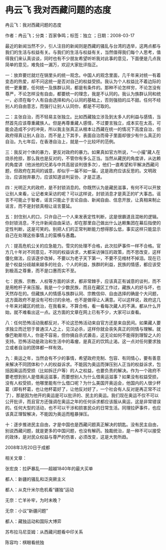 # 冉云飞  我对西藏问题的态度  
  
冉云飞：我对西藏问题的态度  
作者：冉云飞；分类：百家争鸣；标签：独立 ；日期：2008-03-17  
最近的新闻当然不少，引人注目的新闻则是西藏的骚乱与台湾的选举，这两点都与我们的生活与权益有关。与我们的生活与权益有关，当然值得我们每个人思考，值得我们来认真谈谈，同时也有不少朋友希望听听我对此事的意见，下面便是几点我简单的意见，难免挂一漏万，欢迎大家批评指正。  
一：放弃要烂就烂在锅里头的统一观念。中国人的观念里面，几千年来对统一有着变态的热爱，却不问这统一是否对自己的权益受损。我认为个人权益比不着边际的统一更重要，任何统一及族群认同，都是有条件的。那种不论怎样穷，不论怎没有尊严，不论怎样没有自由，都要统一的理念，我是不认同的。我认为族群认同和统一，必须在每个人有自由选择和内心认同的基础上，否则强扭的瓜不甜。任何不经别人的自由意志，而强行让别人认同你，都是不可取的。  
二：主张自治，而不轻易主张独立。比如西藏独立涉及到太多人的利益与感情，当然首先应该尊重藏族人。但是再尊重藏人感情，不过要言独立，成本实在太高，可能会造成不少的冲突，所以我主张真正从根本让西藏在统一的情况下高度自治，但政府得真让别人自治，而不是上下其手，表面自治而骨子里面却很少有什么真正的自治。九七年后，在香港自治上，就是一个比较坏的范例。  
三：我反对个体的暴力，更反对政府的暴力。如果真如官方所说，“一小撮”藏人在烧杀抢掠，那么我也是反对的，不管你有多么正当。当然从藏民的角度讲，从达赖的角度讲（他派他的兄弟与中共高层谈判很多次），他们一直希望和平解决西藏问题，但政府在其间的诚意，却似乎一届不如一届，这是政府应该反思的。文明政治，应该抛弃暴力，应该知道谈判妥协，才是正道。  
四：光明正大的政府，是不封锁消息的。你既然认为是藏民滋事，有何不可以开放让别人来看，让记者来采访的呢？可以这样说，封锁消息才是真正的圹大事态。谣言不可能止于智者，谣言只能止于言论自由、新闻自由、信息开放，让真相来制止谣言，而不是封锁真相让谣言蔓延。  
五：封住别人的口，只许自己一个人来发表定性判断，这是很霸道且混帐的逻辑。你封锁消息，不允许新闻自由采访，却在那里自己做出什么达赖集团在幕后指使的定性判断，这是可笑的。别把人们的正常判断能力想得那么低，事实这样只能显示自己在处理这些事情上的蛮横与愚蠢。  
六：提高危机公关的应急能力。雪灾的处理不合格，此次拉萨事件一样不合格。官方几十年对不同意见，不同的权益诉求，大都采访弹压的政策，而不思改变，这样僵化做法，应该逐步改掉，不要以为老子天下第一，不要不见棺材不掉泪。现在已是个权益分歧越来越多的社会，个人的利益，族群的利益，民族的情感，都应该受到极高之尊重，而不是口惠而实不至。  
七：民族、宗教、人权等方面的诉求，都非常棘手，应该真正有诚意的谈判，而不是用枪杆子来压服。我是一个少数民族，而且在藏区工作过，藏族人的好与坏，也天然存在的。但藏族人的情感与族群认同、宗教信仰、自由选择的确是个大问题，这方面政府不是没有可检讨的余地，也不是做得让人满意。可以这样说，政府这几十年来对藏区的统治，在我看来，不算合格，看一看每次藏人的不满，都从什么开始，就不难看出这一点。这方面的文章在网上已有不少，大家可以查看。  
八：任何恐怖活动我都反对，不论这恐怖活动来自官方还是来自民间。如果藏人要求独立而迁怒于普通汉人之上，见汉必杀，这样你就会丧失真正的同情与理解。就像巴勒斯坦人，你是不容易，但你搞自杀式袭击，这无论如何不能得到理智之人的支持。恐怖活动是政治和生活中的毒瘤，是真正的饮鸩止渴。这一点对任何要求独立或者自治的团体都一样有效。  
九：奥运之年，当然会有不少的事情，希望政府克制、包容、有同情心，要有善意来解决不同团体和个人的权益诉求。不能因为奥运而弹压别人正当的权益诉求，包括因奥运而受损（比如拆迁户等）的人之权益，也要负责的解决。作为一个政府不要老想到别人是借奥运滋事，而要想别人为什么借奥运滋事？如果没有权益受损，没有人权受损，他哪里能有什么借口呢？为什么美国开奥运会，他国内的人很少杯葛（即有杯葛，也让他杯葛好了，让他反对好了，一个社会有人反对是再正常不过了），那是因为他开的奥运是可以批评的、民主的奥运。我们现在奥运不仅不可以公开批评，而且官方还强调在奥运之年的任何诉求都应该服从奥运，这是非常错误的。任何大型的活动，也不可以干涉和损害民众的日常生活。同理拉萨事件，也应该真正理智解决，不能因为奥运而粗暴弹压。  
十：逐步推进民主自由，才是中国也是西藏问题真正解决的钥匙。没有民主自由，别说西藏问题，就是更多的中国问题，也没有解药。独裁统治，是一种不可以接受的政体，是对民众权益与尊严的伤害，必须改变，这是大势所趋。  
2008年3月20日于成都  
  
相关文章：  
张宏良：拉萨暴乱——超越1840年的最大买单  
都人：新疆的骚乱和泛突厥主义  
都人：从克什米尔危机看“疆独”运动  
无奈：亡羊补牢，为时未晚？  
无奈：小议“新疆问题”  
都人：藏独运动和国际大博弈  
苏布拉马尼亚姆：从西藏问题看中印关系  
陈容均：棋眼看统独